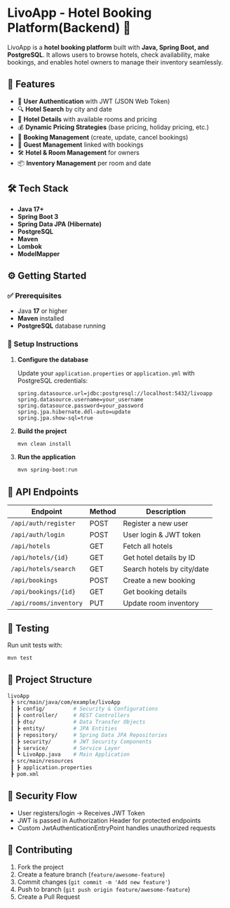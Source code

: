 # LivoApp - Hotel Booking Platform(Backend) 🏨

LivoApp is a **hotel booking platform** built with **Java, Spring Boot, and PostgreSQL**. It allows users to browse hotels, check availability, make bookings, and enables hotel owners to manage their inventory seamlessly.

## 🚀 Features

- 🔐 **User Authentication** with JWT (JSON Web Token)
- 🔍 **Hotel Search** by city and date
- 🏨 **Hotel Details** with available rooms and pricing
- 💰 **Dynamic Pricing Strategies** (base pricing, holiday pricing, etc.)
- 📅 **Booking Management** (create, update, cancel bookings)
- 👥 **Guest Management** linked with bookings
- 🛠️ **Hotel & Room Management** for owners
- 📦 **Inventory Management** per room and date

## 🛠️ Tech Stack

- **Java 17+**
- **Spring Boot 3**
- **Spring Data JPA (Hibernate)**
- **PostgreSQL**
- **Maven**
- **Lombok**
- **ModelMapper**

## ⚙️ Getting Started

### ✅ Prerequisites

- Java **17** or higher
- **Maven** installed
- **PostgreSQL** database running

### 🔧 Setup Instructions

1. **Configure the database**

   Update your `application.properties` or `application.yml` with PostgreSQL credentials:

   ```properties
   spring.datasource.url=jdbc:postgresql://localhost:5432/livoapp
   spring.datasource.username=your_username
   spring.datasource.password=your_password
   spring.jpa.hibernate.ddl-auto=update
   spring.jpa.show-sql=true
   ```

2. **Build the project**

   ```sh
   mvn clean install
   ```

3. **Run the application**

   ```sh
   mvn spring-boot:run
   ```

## 📌 API Endpoints

| Endpoint | Method | Description |
|----------|--------|-------------|
| `/api/auth/register` | POST | Register a new user |
| `/api/auth/login` | POST | User login & JWT token |
| `/api/hotels` | GET | Fetch all hotels |
| `/api/hotels/{id}` | GET | Get hotel details by ID |
| `/api/hotels/search` | GET | Search hotels by city/date |
| `/api/bookings` | POST | Create a new booking |
| `/api/bookings/{id}` | GET | Get booking details |
| `/api/rooms/inventory` | PUT | Update room inventory |

## 🧪 Testing

Run unit tests with:

```sh
mvn test
```

## 📂 Project Structure

```bash
livoApp
 ┣ src/main/java/com/example/livoApp
 ┃ ┣ config/         # Security & Configurations
 ┃ ┣ controller/     # REST Controllers
 ┃ ┣ dto/            # Data Transfer Objects
 ┃ ┣ entity/         # JPA Entities
 ┃ ┣ repository/     # Spring Data JPA Repositories
 ┃ ┣ security/       # JWT Security Components
 ┃ ┣ service/        # Service Layer
 ┃ ┗ LivoApp.java    # Main Application
 ┣ src/main/resources
 ┃ ┣ application.properties
 ┣ pom.xml
```

## 🔐 Security Flow

- User registers/login → Receives JWT Token
- JWT is passed in Authorization Header for protected endpoints
- Custom JwtAuthenticationEntryPoint handles unauthorized requests

## 🤝 Contributing

1. Fork the project
2. Create a feature branch (`feature/awesome-feature`)
3. Commit changes (`git commit -m 'Add new feature'`)
4. Push to branch (`git push origin feature/awesome-feature`)
5. Create a Pull Request
